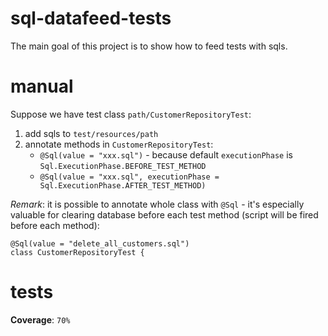 # sql-datafeed-tests
The main goal of this project is to show how to feed tests with sqls.

# manual
Suppose we have test class `path/CustomerRepositoryTest`:

1. add sqls to `test/resources/path`
1. annotate methods in `CustomerRepositoryTest`:
    * `@Sql(value = "xxx.sql")` - because default `executionPhase` is 
    `Sql.ExecutionPhase.BEFORE_TEST_METHOD`
    * `@Sql(value = "xxx.sql", executionPhase = Sql.ExecutionPhase.AFTER_TEST_METHOD)`
    
_Remark_: it is possible to annotate whole class with `@Sql` - it's especially valuable for 
clearing database before each test method (script will be fired before each method):
```
@Sql(value = "delete_all_customers.sql")
class CustomerRepositoryTest {
```

# tests
**Coverage**: `70%`